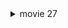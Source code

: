 

<details><summary>movie 27</summary>

### subject 16
tmin = -0.3
tmax = 0.4
time_plot = 0.1

<img width="200" alt="スクリーンショット 2024-02-01 23 00 15" src="https://github.com/am-da/mTRF/assets/112613519/5435c524-3327-400f-ba06-eadd1c4833b1">
<img width="300" alt="スクリーンショット 2024-02-01 22 58 25" src="https://github.com/am-da/mTRF/assets/112613519/78a21a79-37b5-4f38-a63a-7adf0fd13e99">

</details>
